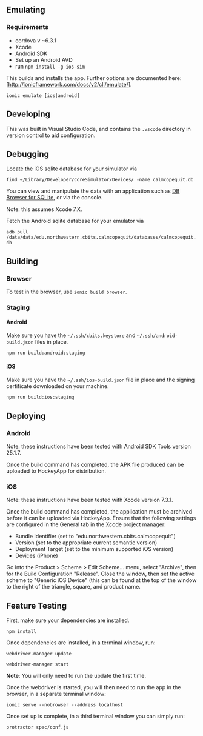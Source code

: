 ## Emulating

### Requirements

*  cordova v ~6.3.1
*  Xcode
*  Android SDK
*  Set up an Android AVD
*  run `npm install -g ios-sim`

This builds and installs the app. Further options are documented here:
[http://ionicframework.com/docs/v2/cli/emulate/].

`ionic emulate [ios|android]`

## Developing

This was built in Visual Studio Code, and contains the `.vscode` directory in
version control to aid configuration.

## Debugging

Locate the iOS sqlite database for your simulator via

`find ~/Library/Developer/CoreSimulator/Devices/ -name calmcopequit.db`

You can view and manipulate the data with an application such as
[DB Browser for SQLite](http://sqlitebrowser.org/), or via the console.

Note: this assumes Xcode 7.X.

Fetch the Android sqlite database for your emulator via

`adb pull /data/data/edu.northwestern.cbits.calmcopequit/databases/calmcopequit.db`

## Building

### Browser

To test in the browser, use `ionic build browser`.

### Staging

#### Android

Make sure you have the `~/.ssh/cbits.keystore` and `~/.ssh/android-build.json`
files in place.

`npm run build:android:staging`

#### iOS

Make sure you have the `~/.ssh/ios-build.json` file in place and the signing
certificate downloaded on your machine.

`npm run build:ios:staging`

## Deploying

### Android

Note: these instructions have been tested with Android SDK Tools version 25.1.7.

Once the build command has completed, the APK file produced can be uploaded to
HockeyApp for distribution.

### iOS

Note: these instructions have been tested with Xcode version 7.3.1.

Once the build command has completed, the application must be archived before it
can be uploaded via HockeyApp. Ensure that the following settings are configured
in the General tab in the Xcode project manager:

* Bundle Identifier (set to "edu.northwestern.cbits.calmcopequit")
* Version (set to the appropriate current semantic version)
* Deployment Target (set to the minimum supported iOS version)
* Devices (iPhone)

Go into the Product > Scheme > Edit Scheme... menu, select "Archive", then
for the Build Configuration "Release". Close the window, then set the active
scheme to "Generic iOS Device" (this can be found at the top of the window to
the right of the triangle, square, and product name.

## Feature Testing

First, make sure your dependencies are installed.

```
npm install
```

Once dependencies are installed, in a terminal window, run:

```
webdriver-manager update
```

```
webdriver-manager start
```

**Note**: You will only need to run the update the first time.

Once the webdriver is started, you will then need to run the app in the
browser, in a separate terminal window:

```
ionic serve --nobrowser --address localhost
```

Once set up is complete, in a third terminal window you can simply run:

```
protractor spec/conf.js
```
